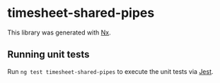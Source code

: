 # timesheet-shared-pipes

This library was generated with [Nx](https://nx.dev).

## Running unit tests

Run `ng test timesheet-shared-pipes` to execute the unit tests via [Jest](https://jestjs.io).
